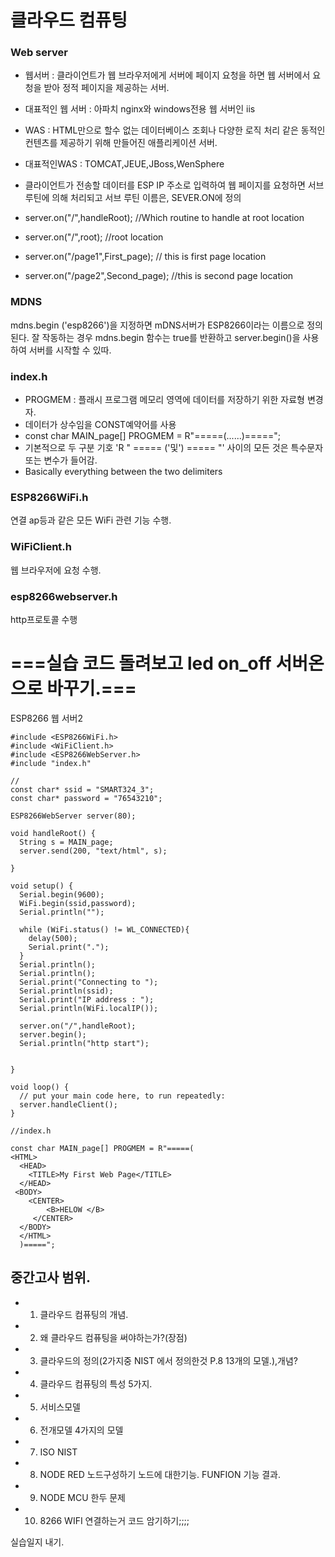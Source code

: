 # 클라우드 컴퓨팅  

### Web server  

* 웹서버 : 클라이언트가 웹 브라우저에게 서버에 페이지 요청을 하면 웹 서버에서 요청을 받아 정적 페이지을 제공하는 서버.
* 대표적인 웹 서버 : 아파치 nginx와 windows전용 웹 서버인 iis 
* WAS : HTML만으로 할수 없는 데이터베이스 조회나 다양한 로직 처리 같은 동적인 컨텐츠를 제공하기 위해 만들어진 애플리케이션 서버.
* 대표적인WAS : TOMCAT,JEUE,JBoss,WenSphere

* 클라이언트가 전송할 데이터를 ESP IP 주소로 입력하여 웹 페이지를 요청하면 서브 루틴에 의해 처리되고 서브 루틴 이름은, SEVER.ON에 정의
* server.on("/",handleRoot);    //Which routine to handle at root location  
* server.on("/",root);          //root location  
* server.on("/page1",First_page); // this is first page location  
* server.on("/page2",Second_page); //this is second page location  

### MDNS    
mdns.begin ('esp8266')을 지정하면 mDNS서버가 ESP8266이라는 이름으로 정의된다. 잘 작동하는 경우 mdns.begin 함수는 true를 반환하고 server.begin()을 사용하여 서버를 시작할 수 있따.


### index.h

* PROGMEM : 플래시 프로그램 메모리 영역에 데이터를 저장하기 위한 자료형 변경자.
* 데이터가 상수임을 CONST예약어를 사용  
* const char MAIN_page[] PROGMEM = R"=====(......)=====";  
* 기본적으로 두 구분 기호 'R " ===== ('및') ===== "' 사이의 모든 것은 특수문자 또는 변수가 들어감.  
* Basically everything between the two delimiters

### ESP8266WiFi.h 
연결 ap등과 같은 모든 WiFi 관련 기능 수행.

### WiFiClient.h
웹 브라우저에 요청 수행. 

### esp8266webserver.h
http프로토콜 수행

# ===실습 코드 돌려보고 led on_off 서버온 으로 바꾸기.===

ESP8266 웹 서버2
~~~~~~
#include <ESP8266WiFi.h>
#include <WiFiClient.h>
#include <ESP8266WebServer.h>
#include "index.h"

//
const char* ssid = "SMART324_3";
const char* password = "76543210";

ESP8266WebServer server(80);

void handleRoot() {
  String s = MAIN_page;
  server.send(200, "text/html", s);
  
}

void setup() {
  Serial.begin(9600);
  WiFi.begin(ssid,password);
  Serial.println("");

  while (WiFi.status() != WL_CONNECTED){
    delay(500);
    Serial.print(".");
  }
  Serial.println();
  Serial.println();
  Serial.print("Connecting to ");
  Serial.println(ssid);
  Serial.print("IP address : ");
  Serial.println(WiFi.localIP());

  server.on("/",handleRoot);
  server.begin();
  Serial.println("http start");

  
}

void loop() {
  // put your main code here, to run repeatedly:
  server.handleClient();
}
~~~~~~
~~~~~~
//index.h

const char MAIN_page[] PROGMEM = R"=====(
<HTML>
  <HEAD>
    <TITLE>My First Web Page</TITLE>
  </HEAD>
 <BODY>
    <CENTER>
        <B>HELOW </B>
     </CENTER>
  </BODY>
  </HTML>
  )=====";
~~~~~~

## 중간고사 범위.  
* 1. 클라우드 컴퓨팅의 개념.
* 2. 왜 클라우드 컴퓨팅을 써야하는가?(장점)  
* 3. 클라우드의 정의(2가지중 NIST 에서 정의한것 P.8 13개의 모델.),개념? 
* 4. 클라우드 컴퓨팅의 특성 5가지.  
* 5. 서비스모델
* 6. 전개모델 4가지의 모델
* 7. ISO NIST 

* 8. NODE RED 노드구성하기 노드에 대한기능. FUNFION 기능 결과.
* 9. NODE MCU 한두 문제
* 10. 8266 WIFI 연결하는거 코드 암기하기;;;;

실습일지 내기.
